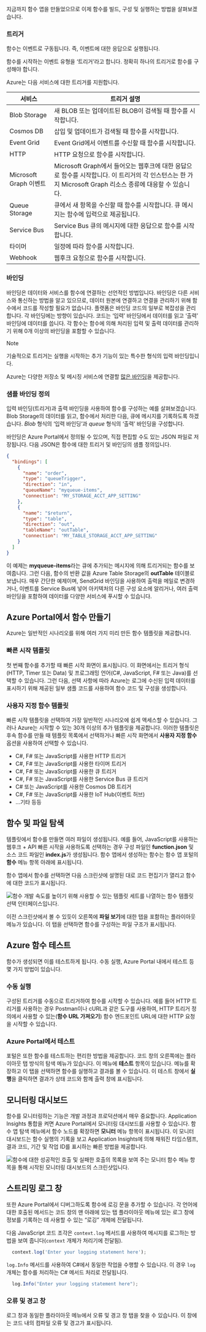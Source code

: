 지금까지 함수 앱을 만들었으므로 이제 함수를 빌드, 구성 및 실행하는 방법을 살펴보겠습니다.

### <a name="triggers"></a>트리거

함수는 이벤트로 구동됩니다. 즉, 이벤트에 대한 응답으로 실행됩니다.

함수를 시작하는 이벤트 유형을 ‘트리거’라고 합니다. 정확히 하나의 트리거로 함수를 구성해야 합니다.

Azure는 다음 서비스에 대한 트리거를 지원합니다.

| 서비스                 | 트리거 설명  |
|-------------------------|---------|
| Blob Storage            | 새 BLOB 또는 업데이트된 BLOB이 검색될 때 함수를 시작합니다.       |
| Cosmos DB               | 삽입 및 업데이트가 검색될 때 함수를 시작합니다.      |
| Event Grid              | Event Grid에서 이벤트를 수신할 때 함수를 시작합니다.       |
| HTTP                    | HTTP 요청으로 함수를 시작합니다.      |
| Microsoft Graph 이벤트  | Microsoft Graph에서 들어오는 웹후크에 대한 응답으로 함수를 시작합니다. 이 트리거의 각 인스턴스는 한 가지 Microsoft Graph 리소스 종류에 대응할 수 있습니다.       |
| Queue Storage           | 큐에서 새 항목을 수신할 때 함수를 시작합니다. 큐 메시지는 함수에 입력으로 제공됩니다.      |
| Service Bus             | Service Bus 큐의 메시지에 대한 응답으로 함수를 시작합니다.       |
| 타이머                   | 일정에 따라 함수를 시작합니다.       |
| Webhook                | 웹후크 요청으로 함수를 시작합니다.       |

### <a name="bindings"></a>바인딩

바인딩은 데이터와 서비스를 함수에 연결하는 선언적인 방법입니다. 바인딩은 다른 서비스와 통신하는 방법을 알고 있으므로, 데이터 원본에 연결하고 연결을 관리하기 위해 함수에서 코드를 작성할 필요가 없습니다. 플랫폼은 바인딩 코드의 일부로 복잡성을 관리합니다. 각 바인딩에는 방향이 있습니다. 코드는 ‘입력’ 바인딩에서 데이터를 읽고 ‘출력’ 바인딩에 데이터를 씁니다. 각 함수는 함수에 의해 처리된 입력 및 출력 데이터를 관리하기 위해 0개 이상의 바인딩을 포함할 수 있습니다.

> [!NOTE]
> 기술적으로 트리거는 실행을 시작하는 추가 기능이 있는 특수한 형식의 입력 바인딩입니다.

Azure는 다양한 저장소 및 메시징 서비스에 연결할 [많은 바인딩](https://docs.microsoft.com/azure/azure-functions/functions-triggers-bindings#supported-bindings)을 제공합니다.

### <a name="a-sample-binding-definition"></a>샘플 바인딩 정의

입력 바인딩(트리거)과 출력 바인딩을 사용하여 함수를 구성하는 예를 살펴보겠습니다. Blob Storage의 데이터를 읽고, 함수에서 처리한 다음, 큐에 메시지를 기록하도록 하겠습니다. *Blob* 형식의 ‘입력 바인딩’과 *queue* 형식의 ‘출력’ 바인딩을 구성합니다.

바인딩은 Azure Portal에서 정의될 수 있으며, 직접 편집할 수도 있는 JSON 파일로 저장됩니다. 다음 JSON은 함수에 대한 트리거 및 바인딩의 샘플 정의입니다.

```json
{
  "bindings": [
    {
      "name": "order",
      "type": "queueTrigger",
      "direction": "in",
      "queueName": "myqueue-items",
      "connection": "MY_STORAGE_ACCT_APP_SETTING"
    },
    {
      "name": "$return",
      "type": "table",
      "direction": "out",
      "tableName": "outTable",
      "connection": "MY_TABLE_STORAGE_ACCT_APP_SETTING"
    }
  ]
}
```

이 예제는 **myqueue-items**라는 큐에 추가되는 메시지에 의해 트리거되는 함수를 보여줍니다. 그런 다음, 함수의 반환 값을 Azure Table Storage의 **outTable** 테이블로 보냅니다. 매우 간단한 예제이며, SendGrid 바인딩을 사용하여 출력을 메일로 변경하거나, 이벤트를 Service Bus에 넣어 아키텍처의 다른 구성 요소에 알리거나, 여러 출력 바인딩을 포함하여 데이터를 다양한 서비스에 푸시할 수 있습니다.

## <a name="creating-a-function-in-the-azure-portal"></a>Azure Portal에서 함수 만들기

Azure는 일반적인 시나리오를 위해 여러 가지 미리 만든 함수 템플릿을 제공합니다.

### <a name="quickstart-templates"></a>빠른 시작 템플릿

첫 번째 함수를 추가할 때 빠른 시작 화면이 표시됩니다. 이 화면에서는 트리거 형식(HTTP, Timer 또는 Data) 및 프로그래밍 언어(C#, JavaScript, F# 또는 Java)를 선택할 수 있습니다. 그런 다음, 선택 사항에 따라 Azure는 로그에 수신된 입력 데이터를 표시하기 위해 제공된 일부 샘플 코드를 사용하여 함수 코드 및 구성을 생성합니다. 
 
### <a name="custom-function-templates"></a>사용자 지정 함수 템플릿

빠른 시작 템플릿을 선택하여 가장 일반적인 시나리오에 쉽게 액세스할 수 있습니다. 그러나 Azure는 시작할 수 있는 30개 이상의 추가 템플릿을 제공합니다. 이러한 템플릿은 후속 함수를 만들 때 템플릿 목록에서 선택하거나 빠른 시작 화면에서 **사용자 지정 함수** 옵션을 사용하여 선택할 수 있습니다.

- C#, F# 또는 JavaScript를 사용한 HTTP 트리거
- C#, F# 또는 JavaScript를 사용한 타이머 트리거
- C#, F# 또는 JavaScript를 사용한 큐 트리거
- C#, F# 또는 JavaScript를 사용한 Service Bus 큐 트리거
- C# 또는 JavaScript를 사용한 Cosmos DB 트리거
- C#, F# 또는 JavaScript를 사용한 IoT Hub(이벤트 허브)
- ...기타 등등

## <a name="navigating-to-your-function-and-files"></a>함수 및 파일 탐색

템플릿에서 함수를 만들면 여러 파일이 생성됩니다. 예를 들어, JavaScript를 사용하는 웹후크 + API 빠른 시작을 사용하도록 선택하는 경우 구성 파일인 **function.json** 및 소스 코드 파일인 **index.js**가 생성됩니다. 함수 앱에서 생성하는 함수는 함수 앱 포털의 **함수** 메뉴 항목 아래에 표시됩니다.

함수 앱에서 함수를 선택하면 다음 스크린샷에 설명된 대로 코드 편집기가 열리고 함수에 대한 코드가 표시됩니다.

![함수 개발 속도를 높이기 위해 사용할 수 있는 템플릿 세트를 나열하는 함수 템플릿 선택 인터페이스입니다.](../media-draft/4-file-navigation.png)

이전 스크린샷에서 볼 수 있듯이 오른쪽에 **파일 보기**에 대한 탭을 포함하는 플라이아웃 메뉴가 있습니다. 이 탭을 선택하면 함수를 구성하는 파일 구조가 표시됩니다.  

## <a name="testing-your-azure-function"></a>Azure 함수 테스트

함수가 생성되면 이를 테스트하게 됩니다. 수동 실행, Azure Portal 내에서 테스트 등 몇 가지 방법이 있습니다.

### <a name="manual-execution"></a>수동 실행

구성된 트리거를 수동으로 트리거하여 함수를 시작할 수 있습니다. 예를 들어 HTTP 트리거를 사용하는 경우 Postman이나 cURL과 같은 도구를 사용하여, HTTP 트리거 정의에서 사용할 수 있는(**함수 URL 가져오기**) 함수 엔드포인트 URL에 대한 HTTP 요청을 시작할 수 있습니다.  

### <a name="testing-in-the-azure-portal"></a>Azure Portal에서 테스트

포털은 또한 함수를 테스트하는 편리한 방법을 제공합니다. 코드 창의 오른쪽에는 플라이아웃 탭 방식의 탐색 메뉴가 있습니다. 이 메뉴에 **테스트** 항목이 있습니다. 메뉴를 확장하고 이 탭을 선택하면 함수를 실행하고 결과를 볼 수 있습니다. 이 테스트 창에서 **실행**을 클릭하면 결과가 상태 코드와 함께 출력 창에 표시됩니다. 

## <a name="monitoring-dashboard"></a>모니터링 대시보드

함수를 모니터링하는 기능은 개발 과정과 프로덕션에서 매우 중요합니다. Application Insights 통합을 켜면 Azure Portal에서 모니터링 대시보드를 사용할 수 있습니다. 함수 앱 탐색 메뉴에서 함수 노드를 확장하면 **모니터** 메뉴 항목이 표시됩니다. 이 모니터 대시보드는 함수 실행의 기록을 보고 Application Insights에 의해 채워진 타임스탬프, 결과 코드, 기간 및 작업 ID를 표시하는 빠른 방법을 제공합니다.

![함수에 대한 성공적인 호출 및 실패한 호출의 목록을 보여 주는 **모니터** 함수 메뉴 항목을 통해 시작된 모니터링 대시보드의 스크린샷입니다.](../media-draft/4-monitor-function.png)

## <a name="streaming-log-window"></a>스트리밍 로그 창

또한 Azure Portal에서 디버그하도록 함수에 로깅 문을 추가할 수 있습니다. 각 언어에 대한 호출된 메서드는 코드 창의 맨 아래에 있는 탭 플라이아웃 메뉴에 있는 로그 창에 정보를 기록하는 데 사용할 수 있는 “로깅” 개체에 전달됩니다. 

다음 JavaScript 코드 조각은 `context.log` 메서드를 사용하여 메시지를 로그하는 방법을 보여 줍니다(`context` 개체가 처리기에 전달됨).

```javascript
  context.log('Enter your logging statement here');
```  

`log.Info` 메서드를 사용하여 C#에서 동일한 작업을 수행할 수 있습니다. 이 경우 `log` 개체는 함수를 처리하는 C# 메서드 처리로 전달됩니다.

```csharp
  log.Info("Enter your logging statement here");
```

### <a name="errors-and-warnings-window"></a>오류 및 경고 창

로그 창과 동일한 플라이아웃 메뉴에서 오류 및 경고 창 탭을 찾을 수 있습니다. 이 창에는 코드 내의 컴파일 오류 및 경고가 표시됩니다.


